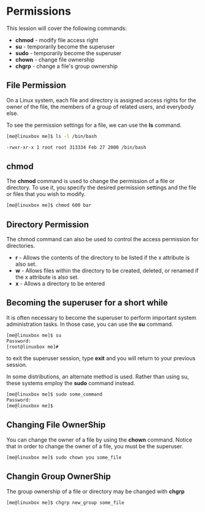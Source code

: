 # Permissions
This lession will cover the following commands:
- **chmod** - modify file access right
- **su** - temporarily become the superuser
- **sudo** - temporarily become the superuser
- **chown** - change file ownership
- **chgrp** - change a file's group ownership

## File Permission
On a Linux system, each file and directory is assigned access rights for the owner of the file, the members of a group of related users, and everybody else.

To see the permission settings for a file, we can use the **ls** command.
```bash
[me@linuxbox me]$ ls -l /bin/bash

-rwxr-xr-x 1 root root 313334 Feb 27 2000 /bin/bash
```

## chmod
The **chmod** command is used to change the permission of a file or directory. To use it, you specify the desired permission settings and the file or files that you wish to modify.

```bash
[me@linuxbox me]$ chmod 600 bar
```

## Directory Permission
The chmod command can also be used to control the access permission for directories.
- **r** - Allows the contents of the directory to be listed if the x attribute is also set.
- **w** - Allows files within the directory to be created, deleted, or renamed if the x attribute is also set.
- **x** - Allows a directory to be entered

## Becoming the superuser for a short while
It is often necessary to become the superuser to perform important system administration tasks. In those case, you can use the **su** command.
```bash
[me@linuxbox me]$ su
Password:
[root@linuxbox me]#
```
to exit the superuser session, type **exit** and you will return to your previous session.

In some distributions, an alternate method is used. Rather than using su, these systems employ the **sudo** command instead.
```bash
[me@linuxbox me]$ sudo some_command
Password:
[me@linuxbox me]$
```

## Changing File OwnerShip
You can change the owner of a file by using the **chown** command. Notice that in order to change the owner of a file, you must be the superuser.
```bash
[me@linuxbox me]$ sudo chown you some_file
```

## Changin Group OwnerShip
The group ownership of a file or directory may be changed with **chgrp**
```bash
[me@linuxbox me]$ chgrp new_group some_file
```
<!--stackedit_data:
eyJoaXN0b3J5IjpbMTIzNTU5MTY5NiwyOTEzMDQ1NzBdfQ==
-->